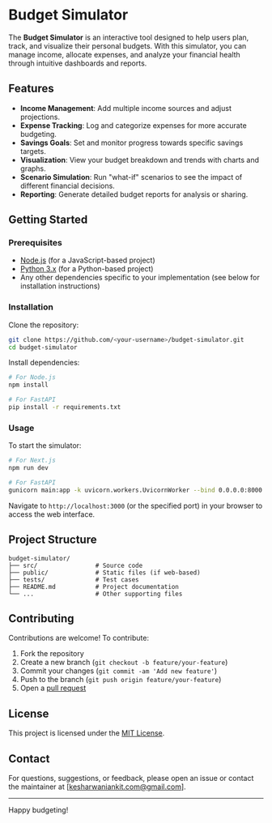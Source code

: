 # Budget Simulator

The **Budget Simulator** is an interactive tool designed to help users plan, track, and visualize their personal budgets. With this simulator, you can manage income, allocate expenses, and analyze your financial health through intuitive dashboards and reports.

## Features

- **Income Management**: Add multiple income sources and adjust projections.
- **Expense Tracking**: Log and categorize expenses for more accurate budgeting.
- **Savings Goals**: Set and monitor progress towards specific savings targets.
- **Visualization**: View your budget breakdown and trends with charts and graphs.
- **Scenario Simulation**: Run "what-if" scenarios to see the impact of different financial decisions.
- **Reporting**: Generate detailed budget reports for analysis or sharing.

## Getting Started

### Prerequisites

- [Node.js](https://nodejs.org/) (for a JavaScript-based project)
- [Python 3.x](https://www.python.org/) (for a Python-based project)
- Any other dependencies specific to your implementation (see below for installation instructions)

### Installation

Clone the repository:

```bash
git clone https://github.com/<your-username>/budget-simulator.git
cd budget-simulator
```

Install dependencies:

```bash
# For Node.js
npm install

# For FastAPI
pip install -r requirements.txt
```

### Usage

To start the simulator:

```bash
# For Next.js
npm run dev

# For FastAPI
gunicorn main:app -k uvicorn.workers.UvicornWorker --bind 0.0.0.0:8000 --workers 4;2A;2D
```

Navigate to `http://localhost:3000` (or the specified port) in your browser to access the web interface.

## Project Structure

```
budget-simulator/
├── src/                # Source code
├── public/             # Static files (if web-based)
├── tests/              # Test cases
├── README.md           # Project documentation
└── ...                 # Other supporting files
```

## Contributing

Contributions are welcome! To contribute:

1. Fork the repository
2. Create a new branch (`git checkout -b feature/your-feature`)
3. Commit your changes (`git commit -am 'Add new feature'`)
4. Push to the branch (`git push origin feature/your-feature`)
5. Open a [pull request](https://github.com/ankitk20/budget-simulator/pulls)

## License

This project is licensed under the [MIT License](https://github.com/ankitk20/Budget-Simulator/blob/main/LICENSE).

## Contact

For questions, suggestions, or feedback, please open an issue or contact the maintainer at [kesharwaniankit.com@gmail.com].

---

Happy budgeting!
